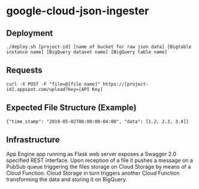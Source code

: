 # google-cloud-json-ingester

## Deployment

```
./deploy.sh [project-id] [name of bucket for raw json data] [Bigtable instance name] [BigQuery dataset name] [BigQuery table name]
```

## Requests

```
curl -X POST -F "file=@[file name]" https://[project-id].appspot.com/upload?key=[API Key]
```

## Expected File Structure (Example)

```
{"time_stamp": "2019-05-02T06:00:00-04:00", "data": [1.2, 2.3, 3.4]}
```

## Infrastructure

App Engine app running as Flask web server exposes a Swagger 2.0 specified REST interface. Upon reception of a file
it pushes a message on a PubSub queue triggering the files storage on Cloud Storage by means of a Cloud Function.
Cloud Storage in turn triggers another Cloud Function transforming the data and storing it on BigQuery.
